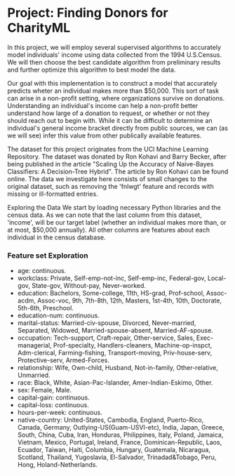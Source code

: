 # Project: Finding Donors for CharityML

In this project, we will employ several supervised algorithms to accurately model individuals' income using data collected from the 1994 U.S.Census. We will then choose the best candidate algorithm from preliminary results and further optimize this algorithm to best model the data.

Our goal with this implementation is to construct a model that accurately predicts wheter an individual makes more than \$50,000. This sort of task can arise in a non-profit setting, where organizations survive on donations. Understanding an individual's income can help a non-profit better understand how large of a donation to request, or whether or not they should reach out to begin with. While it can be difficult to determine an individual's general income bracket directly from public sources, we can (as we will see) infer this value from other publically available features.

The dataset for this project originates from the UCI Machine Learning Repository. The dataset was donated by Ron Kohavi and Barry Becker, after being published in the article "Scaling Up the Accuracy of Naive-Bayes Classifiers: A Decision-Tree Hybrid". The article by Ron Kohavi can be found online. The data we investigate here consists of small changes to the original dataset, such as removing the 'fnlwgt' feature and records with missing or ill-formatted entries.

Exploring the Data
We start by loading necessary Python libraries and the census data. As we can note that the last column from this dataset, 'income', will be our target label (whether an individual makes more than, or at most, $50,000 annually). All other columns are features about each individual in the census database.

### Feature set Exploration

- age: continuous.
- workclass: Private, Self-emp-not-inc, Self-emp-inc, Federal-gov, Local-gov, State-gov, Without-pay, Never-worked.
- education: Bachelors, Some-college, 11th, HS-grad, Prof-school, Assoc-acdm, Assoc-voc, 9th, 7th-8th, 12th, Masters, 1st-4th, 10th, Doctorate, 5th-6th, Preschool.
- education-num: continuous.
- marital-status: Married-civ-spouse, Divorced, Never-married, Separated, Widowed, Married-spouse-absent, Married-AF-spouse.
- occupation: Tech-support, Craft-repair, Other-service, Sales, Exec-managerial, Prof-specialty, Handlers-cleaners, Machine-op-inspct, Adm-clerical, Farming-fishing, Transport-moving, Priv-house-serv, Protective-serv, Armed-Forces.
- relationship: Wife, Own-child, Husband, Not-in-family, Other-relative, Unmarried.
- race: Black, White, Asian-Pac-Islander, Amer-Indian-Eskimo, Other.
- sex: Female, Male.
- capital-gain: continuous.
- capital-loss: continuous.
- hours-per-week: continuous.
- native-country: United-States, Cambodia, England, Puerto-Rico, Canada, Germany, Outlying-US(Guam-USVI-etc), India, Japan, Greece, South, China, Cuba, Iran, Honduras, Philippines, Italy, Poland, Jamaica, Vietnam, Mexico, Portugal, Ireland, France, Dominican-Republic, Laos, Ecuador, Taiwan, Haiti, Columbia, Hungary, Guatemala, Nicaragua, Scotland, Thailand, Yugoslavia, El-Salvador, Trinadad&Tobago, Peru, Hong, Holand-Netherlands.
